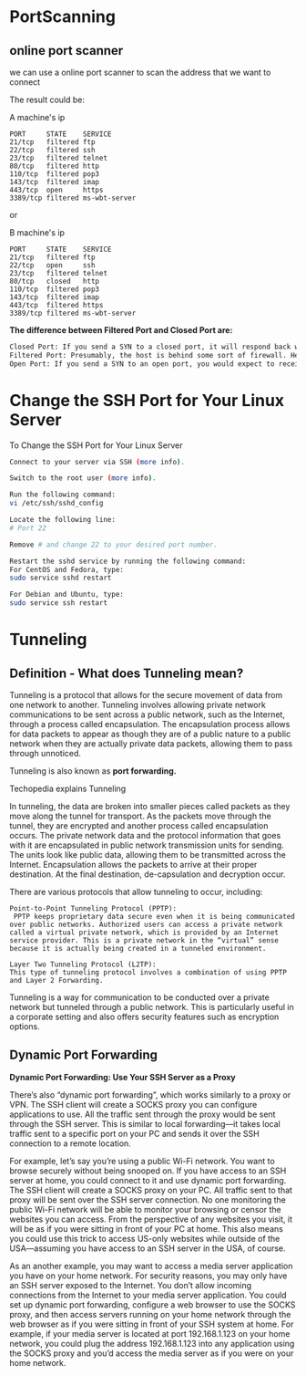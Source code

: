 
# PortScanning    

## online port scanner      
we can use a online port scanner to scan the address that we want to connect  

The result could be:


A machine's ip   
```
PORT     STATE    SERVICE
21/tcp   filtered ftp
22/tcp   filtered ssh
23/tcp   filtered telnet
80/tcp   filtered http
110/tcp  filtered pop3
143/tcp  filtered imap
443/tcp  open     https
3389/tcp filtered ms-wbt-server

```
or 

B machine's ip   
```
PORT     STATE    SERVICE
21/tcp   filtered ftp
22/tcp   open     ssh
23/tcp   filtered telnet
80/tcp   closed   http
110/tcp  filtered pop3
143/tcp  filtered imap
443/tcp  filtered https
3389/tcp filtered ms-wbt-server
```

**The difference between Filtered Port and Closed Port are:**   

```sh
Closed Port: If you send a SYN to a closed port, it will respond back with a RST.
Filtered Port: Presumably, the host is behind some sort of firewall. Here, the packet is simply dropped and you receive no response (not even a RST).
Open Port: If you send a SYN to an open port, you would expect to receive SYN/ACK.
```

# Change the SSH Port for Your Linux Server   

To Change the SSH Port for Your Linux Server
```sh
Connect to your server via SSH (more info).

Switch to the root user (more info).

Run the following command:
vi /etc/ssh/sshd_config

Locate the following line:
# Port 22

Remove # and change 22 to your desired port number.

Restart the sshd service by running the following command:
For CentOS and Fedora, type:
sudo service sshd restart

For Debian and Ubuntu, type:
sudo service ssh restart
```

# Tunneling   

## Definition - What does Tunneling mean?    
Tunneling is a protocol that allows for the secure movement of data from one network to another. Tunneling involves allowing private network communications to be sent across a public network, such as the Internet, through a process called encapsulation. The encapsulation process allows for data packets to appear as though they are of a public nature to a public network when they are actually private data packets, allowing them to pass through unnoticed.

Tunneling is also known as **port forwarding.**    


Techopedia explains Tunneling

In tunneling, the data are broken into smaller pieces called packets as they move along the tunnel for transport. As the packets move through the tunnel, they are encrypted and another process called encapsulation occurs. The private network data and the protocol information that goes with it are encapsulated in public network transmission units for sending. The units look like public data, allowing them to be transmitted across the Internet. Encapsulation allows the packets to arrive at their proper destination. At the final destination, de-capsulation and decryption occur.

There are various protocols that allow tunneling to occur, including:
```
Point-to-Point Tunneling Protocol (PPTP):
 PPTP keeps proprietary data secure even when it is being communicated over public networks. Authorized users can access a private network called a virtual private network, which is provided by an Internet service provider. This is a private network in the “virtual” sense because it is actually being created in a tunneled environment.

Layer Two Tunneling Protocol (L2TP): 
This type of tunneling protocol involves a combination of using PPTP and Layer 2 Forwarding.
```

Tunneling is a way for communication to be conducted over a private network but tunneled through a public network. This is particularly useful in a corporate setting and also offers security features such as encryption options.

## Dynamic Port Forwarding    
**Dynamic Port Forwarding: Use Your SSH Server as a Proxy**   

There’s also “dynamic port forwarding”, which works similarly to a proxy or VPN. The SSH client will create a SOCKS proxy you can configure applications to use. All the traffic sent through the proxy would be sent through the SSH server. This is similar to local forwarding—it takes local traffic sent to a specific port on your PC and sends it over the SSH connection to a remote location.

For example, let’s say you’re using a public Wi-Fi network. You want to browse securely without being snooped on. If you have access to an SSH server at home, you could connect to it and use dynamic port forwarding. The SSH client will create a SOCKS proxy on your PC. All traffic sent to that proxy will be sent over the SSH server connection. No one monitoring the public Wi-Fi network will be able to monitor your browsing or censor the websites you can access. From the perspective of any websites you visit, it will be as if you were sitting in front of your PC at home. This also means you could use this trick to access US-only websites while outside of the USA—assuming you have access to an SSH server in the USA, of course.

As an another example, you may want to access a media server application you have on your home network. For security reasons, you may only have an SSH server exposed to the Internet. You don’t allow incoming connections from the Internet to your media server application. You could set up dynamic port forwarding, configure a web browser to use the SOCKS proxy, and then access servers running on your home network through the web browser as if you were sitting in front of your SSH system at home. For example, if your media server is located at port 192.168.1.123 on your home network, you could plug the address 192.168.1.123 into any application using the SOCKS proxy and you’d access the media server as if you were on your home network.

